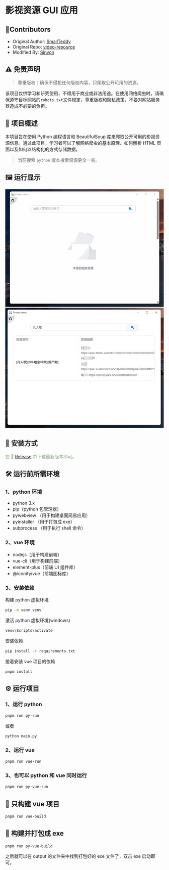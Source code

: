 # 影视资源 GUI 应用

## 🥳Contributors

- Original Author: [SmallTeddy](https://github.com/SmallTeddy)
- Original Repo: [video-resource](https://github.com/SmallTeddy/video-resource)
- Modified By: [Sinvon](https://github.com/isinvon)

## ⚠️ 免责声明

> 尊重版权：确保不侵犯任何版权内容，只爬取公开可用的资源。

该项目仅供学习和研究使用，不得用于商业或非法用途。在使用网络爬虫时，请确保遵守目标网站的`robots.txt`文件规定，尊重版权和隐私政策，不要对网站服务器造成不必要的负担。

## 🔧 项目概述

本项目旨在使用 Python 编程语言和 BeautifulSoup 库来爬取公开可用的影视资源信息。通过此项目，学习者可以了解网络爬虫的基本原理、如何解析 HTML 页面以及如何以结构化的方式存储数据。

> 当前搜索 `python` 版本搜索资源更全一些。

## 🖼️ 运行显示

<!-- 图片显示 -->
<img src="./assets/pvideo_demo_run_image_1.gif" width="800" />
<img src="./assets/pvideo_demo_run_image_2.png" width="800" />

## 🫶 安装方式

<font color="#83a57a">
在 🔗 <a href="https://github.com/isinvon/Pvideo-demo/releases">Release</a> 中下载最新版本即可。
</font>

## 🛠️ 运行前所需环境

### 1、python 环境

- python 3.x
- pip（python 包管理器）
- pywebview （用于构建桌面简易应用）
- pyinstaller （用于打包成 exe）
- subprocess （用于执行 shell 命令）

### 2、vue 环境

- nodejs（用于构建前端）
- vue-cli（用于构建前端）
- element-plus（前端 UI 组件库）
- @iconify/vue（前端图标库）

### 3、安装依赖

构建 python 虚拟环境

```bash
pip -m venv venv
```

激活 python 虚拟环境(windows)

```bash
venv\Scripts\activate
```

安装依赖

```bash
pip install -r requirements.txt
```

接着安装 vue 项目的依赖

```bash
pnpm install
```

## ⚙️ 运行项目

### 1、运行 python

```bash
pnpm run py-run
```

或者

```bash
python main.py
```

### 2、运行 vue

```bash
pnpm run vue-run
```

### 3、也可以 python 和 vue 同时运行

```bash
pnpm run py-vue-run
```

## 🍃 只构建 vue 项目

```bash
pnpm run vue-build
```

## 🦄 构建并打包成 exe

```build
pnpm run py-vue-build
```

之后就可以在 output 的文件夹中找到打包好的 exe 文件了，双击 exe 启动即可。
